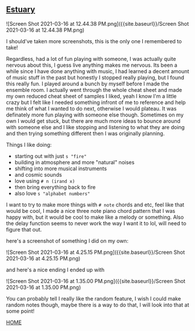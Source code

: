 ## [Estuary](https://estuary.mcmaster.ca/)

![Screen Shot 2021-03-16 at 12.44.38 PM.png]({{site.baseurl}}/Screen Shot 2021-03-16 at 12.44.38 PM.png)

I should've taken more screenshots, this is the only one I remembered to take!

Regardless, had a lot of fun playing with someone, I was actually quite nervous about this, I guess live anything makes me nervous. Its been a while since I have done anything with music, I had learned a decent amount of music stuff in the past but honestly I stopped really playing, but I found this really fun. I played around a bunch by myself before I made the ensemble room. I actually went through the whole cheat sheet and made my own reduced cheat sheet of samples I liked, yeah I know I'm a little crazy but I felt like I needed something infront of me to reference and help me think of what I wanted to do next, otherwise I would plateau. It was definately more fun playing with someone else though. Sometimes on my own I would get stuck, but there are much more ideas to bounce around with someone else and I like stopping and listening to what they are doing and then trying something different then I was originally planning. 

Things I like doing:
- starting out with just ```s "fire"```
- building in atmosphere and more "natural" noises
- shifting into more musical instruments 
- and cosmic sounds
- love using ```# n (irand x)```
- then bring everything back to fire
- also love ```s "alphabet numbers"```

I want to try to make more things with ```# note``` chords and etc, feel like that would be cool, I made a nice three note piano chord pattern that I was happy with, but it would be cool to make like a melody or something. Also the delay function seems to never work the way I want it to lol, will need to figure that out. 

here's a screenshot of something I did on my own: 

![Screen Shot 2021-03-16 at 4.25.15 PM.png]({{site.baseurl}}/Screen Shot 2021-03-16 at 4.25.15 PM.png)

and here's a nice ending I ended up with

![Screen Shot 2021-03-16 at 1.35.00 PM.png]({{site.baseurl}}/Screen Shot 2021-03-16 at 1.35.00 PM.png)

You can probably tell I really like the random feature, I wish I could make random notes though, maybe there is a way to do that, I will look into that at some point! 


[HOME](README.md)
